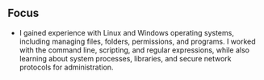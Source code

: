 ## Focus 
- I gained experience with Linux and Windows operating systems, including managing files, folders, permissions, and programs. I worked with the command line, scripting, and regular expressions, while also learning about system processes, libraries, and secure network protocols for administration.
